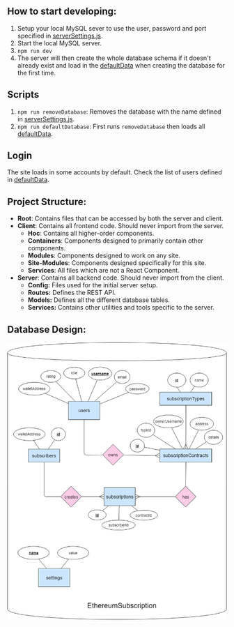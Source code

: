 ## How to start developing:
1. Setup your local MySQL sever to use the user, password and port specified in [serverSettings.js](./server/serverSettings.js).
2. Start the local MySQL server.
3. `npm run dev`
4. The server will then create the whole database schema if it doesn't already exist and load in the [defaultData](server/services/database/defaultData.js) when creating the database for the first time.

## Scripts
1. `npm run removeDatabase`: Removes the database with the name defined in [serverSettings.js](./server/serverSettings.js).
2. `npm run defaultDatabase`: First runs `removeDatabase` then loads all [defaultData](server/services/database/defaultData.js).

## Login
The site loads in some accounts by default. Check the list of users defined in [defaultData](server/services/database/defaultData.js).

## Project Structure:
- **Root**: Contains files that can be accessed by both the server and client.
- **Client**: Contains all frontend code. Should never import from the server.
    - **Hoc**: Contains all higher-order components.
    - **Containers**: Components designed to primarily contain other components.
    - **Modules**: Components designed to work on any site.
    - **Site-Modules**: Components designed specifically for this site.
    - **Services**: All files which are not a React Component.
- **Server**: Contains all backend code. Should never import from the client.
    - **Config:** Files used for the initial server setup.
    - **Routes:** Defines the REST API.
    - **Models:** Defines all the different database tables.
    - **Services:** Contains other utilities and tools specific to the server.
    
## Database Design:
![alt-text](./markdown/ethereum_er.png)
